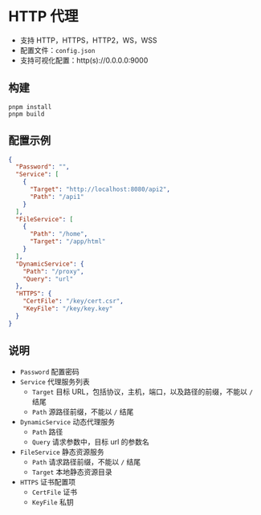 # HTTP 代理

- 支持 HTTP，HTTPS，HTTP2，WS，WSS
- 配置文件：`config.json`
- 支持可视化配置：http(s)://0.0.0.0:9000

## 构建

```
pnpm install
pnpm build
```

## 配置示例

```json
{
  "Password": "",
  "Service": [
    {
      "Target": "http://localhost:8080/api2",
      "Path": "/api1"
    }
  ],
  "FileService": [
    {
      "Path": "/home",
      "Target": "/app/html"
    }
  ],
  "DynamicService": {
    "Path": "/proxy",
    "Query": "url"
  },
  "HTTPS": {
    "CertFile": "/key/cert.csr",
    "KeyFile": "/key/key.key"
  }
}
```

## 说明

- `Password` 配置密码
- `Service` 代理服务列表
  - `Target` 目标 URL，包括协议，主机，端口，以及路径的前缀，不能以 `/` 结尾
  - `Path` 源路径前缀，不能以 `/` 结尾
- `DynamicService` 动态代理服务
  - `Path` 路径
  - `Query` 请求参数中，目标 url 的参数名
- `FileService` 静态资源服务
  - `Path` 请求路径前缀，不能以 `/` 结尾
  - `Target` 本地静态资源目录
- `HTTPS` 证书配置项
  - `CertFile` 证书
  - `KeyFile` 私钥
